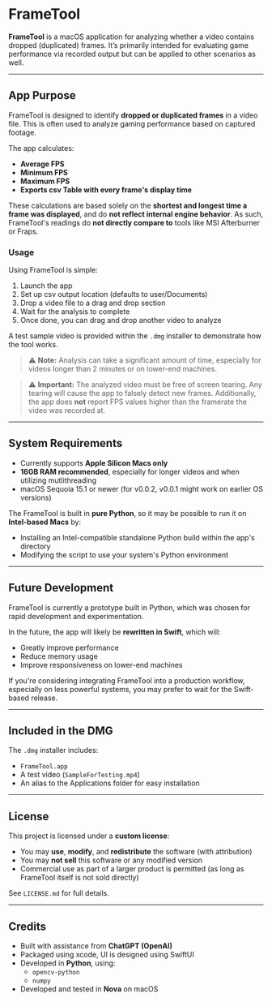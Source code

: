 # FrameTool

**FrameTool** is a macOS application for analyzing whether a video contains dropped (duplicated) frames. It’s primarily intended for evaluating game performance via recorded output but can be applied to other scenarios as well.

---

## App Purpose

FrameTool is designed to identify **dropped or duplicated frames** in a video file. This is often used to analyze gaming performance based on captured footage.

The app calculates:

- **Average FPS**
- **Minimum FPS**
- **Maximum FPS**
- **Exports csv Table with every frame's display time**

These calculations are based solely on the **shortest and longest time a frame was displayed**, and do **not reflect internal engine behavior**. As such, FrameTool's readings do **not directly compare to** tools like MSI Afterburner or Fraps.

### Usage
Using FrameTool is simple:
1. Launch the app
2. Set up csv output location (defaults to user/Documents)
3. Drop a video file to a drag and drop section
4. Wait for the analysis to complete
5. Once done, you can drag and drop another video to analyze

A test sample video is provided within the `.dmg` installer to demonstrate how the tool works.

> ⚠️ **Note:** Analysis can take a significant amount of time, especially for videos longer than 2 minutes or on lower-end machines.

> ⚠️ **Important:** The analyzed video must be free of screen tearing. Any tearing will cause the app to falsely detect new frames. Additionally, the app does **not** report FPS values higher than the framerate the video was recorded at.

---

## System Requirements

- Currently supports **Apple Silicon Macs only**
- **16GB RAM recommended**, especially for longer videos and when utilizing mutlithreading
- macOS Sequoia 15.1 or newer (for v0.0.2, v0.0.1 might work on earlier OS versions)

The FrameTool is built in **pure Python**, so it may be possible to run it on **Intel-based Macs** by:
- Installing an Intel-compatible standalone Python build within the app's directory
- Modifying the script to use your system's Python environment

---

## Future Development

FrameTool is currently a prototype built in Python, which was chosen for rapid development and experimentation.

In the future, the app will likely be **rewritten in Swift**, which will:
- Greatly improve performance
- Reduce memory usage
- Improve responsiveness on lower-end machines

If you're considering integrating FrameTool into a production workflow, especially on less powerful systems, you may prefer to wait for the Swift-based release.

---

## Included in the DMG

The `.dmg` installer includes:
- `FrameTool.app`
- A test video (`SampleForTesting.mp4`)
- An alias to the Applications folder for easy installation

---

## License

This project is licensed under a **custom license**:

- You may **use**, **modify**, and **redistribute** the software (with attribution)
- You may **not sell** this software or any modified version
- Commercial use as part of a larger product is permitted (as long as FrameTool itself is not sold directly)

See `LICENSE.md` for full details.

---

## Credits

- Built with assistance from **ChatGPT (OpenAI)**  
- Packaged using xcode, UI is designed using SwiftUI 
- Developed in **Python**, using:
  - `opencv-python`
  - `numpy`
- Developed and tested in **Nova** on macOS
